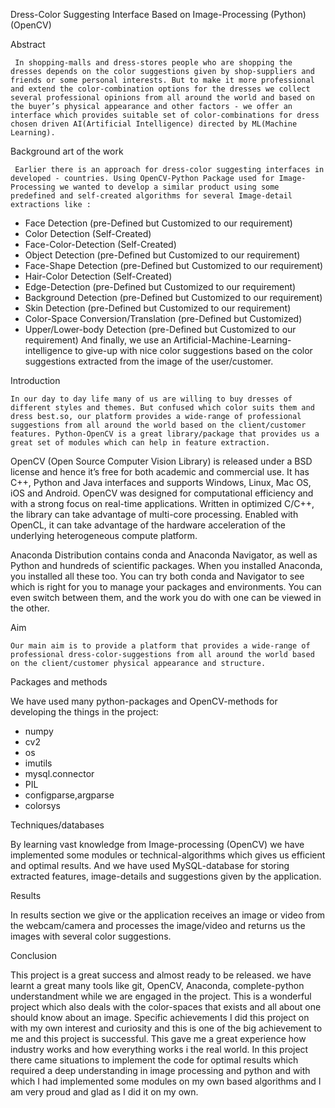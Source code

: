 Dress-Color Suggesting Interface Based on Image-Processing (Python)(OpenCV)


Abstract             

     In shopping-malls and dress-stores people who are shopping the dresses depends on the color suggestions given by shop-suppliers and friends or some personal interests. But to make it more professional and extend the color-combination options for the dresses we collect several professional opinions from all around the world and based on the buyer’s physical appearance and other factors - we offer an interface which provides suitable set of color-combinations for dress chosen driven AI(Artificial Intelligence) directed by ML(Machine Learning).
     
     
Background art of the work	

     Earlier there is an approach for dress-color suggesting interfaces in developed - countries. Using OpenCV-Python Package used for Image-Processing we wanted to develop a similar product using some predefined and self-created algorithms for several Image-detail extractions like :
-	Face Detection		(pre-Defined but Customized to our requirement)
-	Color Detection		(Self-Created)
-	Face-Color-Detection	(Self-Created)
-	Object Detection		(pre-Defined but Customized to our requirement)
-	Face-Shape Detection 	(pre-Defined but Customized to our requirement)
-	Hair-Color Detection	(Self-Created)
-	Edge-Detection		(pre-Defined but Customized to our requirement)
-	Background Detection	(pre-Defined but Customized to our requirement)
-	Skin Detection			(pre-Defined but Customized to our requirement)
-	Color-Space Conversion/Translation	(pre-Defined but Customized)
-	Upper/Lower-body Detection	(pre-Defined but Customized to our requirement)
And finally, we use an Artificial-Machine-Learning-intelligence to give-up with nice color suggestions based on the color suggestions extracted from the image of the user/customer. 
                              
Introduction 		

    In our day to day life many of us are willing to buy dresses of different styles and themes. But confused which color suits them and dress best.so, our platform provides a wide-range of professional suggestions from all around the world based on the client/customer features. Python-OpenCV is a great library/package that provides us a great set of modules which can help in feature extraction.

OpenCV (Open Source Computer Vision Library) is released under a BSD license and hence it’s free for both academic and commercial use. It has C++, Python and Java interfaces and supports Windows, Linux, Mac OS, iOS and Android. OpenCV was designed for computational efficiency and with a strong focus on real-time applications. Written in optimized C/C++, the library can take advantage of multi-core processing. Enabled with OpenCL, it can take advantage of the hardware acceleration of the underlying heterogeneous compute platform.

Anaconda Distribution contains conda and Anaconda Navigator, as well as Python and hundreds of scientific packages. When you installed Anaconda, you installed all these too. You can try both conda and Navigator to see which is right for you to manage your packages and environments. You can even switch between them, and the work you do with one can be viewed in the other.
                                                     

Aim 

    Our main aim is to provide a platform that provides a wide-range of professional dress-color-suggestions from all around the world based on the client/customer physical appearance and structure.  

Packages and methods 

   We have used many python-packages and OpenCV-methods for developing the things in the project:
-	numpy
-	cv2
-	os
-	imutils
-	mysql.connector
-	PIL
-	configparse,argparse
-	colorsys


Techniques/databases  

By learning vast knowledge from Image-processing (OpenCV) we have implemented some modules or technical-algorithms which gives us efficient and optimal results.
And we have used MySQL-database for storing extracted features, image-details and suggestions given by the application.

 Results     
 
 In results section we give or the application receives an image or video from the webcam/camera and processes the image/video and returns us the images with several color suggestions.

Conclusion
	 	 	
This project is a great success and almost ready to be released. we have learnt a great many tools like git, OpenCV, Anaconda, complete-python understandment while we are engaged in the project.
This is a wonderful project which also deals with the color-spaces that exists and all about one should know about an image.
Specific achievements 
I did this project on with my own interest and curiosity and this is one of the big achievement to me and this project is successful.
This gave me a great experience how industry works and how everything works i the real world.
In this project there came situations to implement the code for optimal results which required a deep understanding in image processing and python and with which I had implemented some modules on my own based algorithms and I am very proud and glad as I did it on my own.

